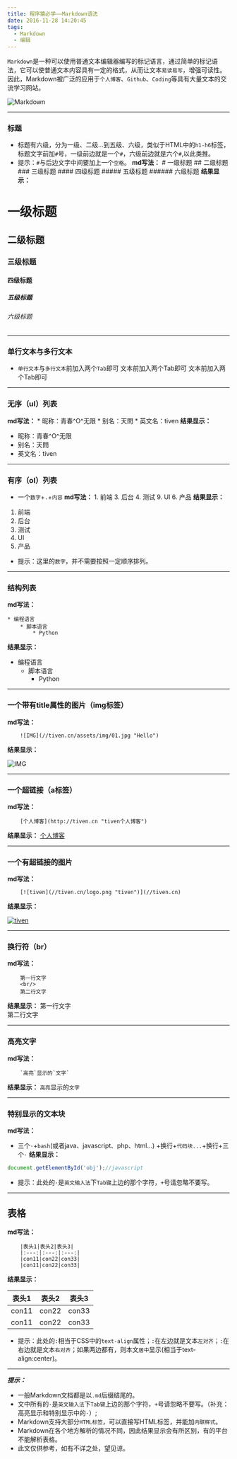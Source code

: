 ```yaml
---
title: 程序猿必学——Markdown语法
date: 2016-11-28 14:20:45
tags:
  - Markdown
  - 编辑
---
```

`Markdown`是一种可以使用普通文本编辑器编写的标记语言，通过简单的标记语法，它可以使普通文本内容具有一定的格式，从而让文本`易读易写`，增强可读性。
因此，Markdown被广泛的应用于`个人博客`、`Github`、`Coding`等具有大量文本的交流学习网站。

![Markdown](//tiven.cn/assets/img/img-md.png)

<!--more-->

---
### 标题
* 标题有六级，分为一级、二级...到五级、六级，类似于HTML中的`h1-h6`标签，标题文字前加`#`号，一级前边就是一个`#`，六级前边就是六个`#`,以此类推。
* 提示：`#`与后边文字中间要加上一个`空格`。
**md写法：**
        # 一级标题
        ## 二级标题
        ### 三级标题
        #### 四级标题
        ##### 五级标题
        ###### 六级标题
**结果显示：**
# 一级标题
## 二级标题
### 三级标题
#### 四级标题
##### 五级标题
###### 六级标题
--------
### 单行文本与多行文本
* `单行文本`与`多行文本`前加入两个`Tab`即可
        文本前加入两个Tab即可
        文本前加入两个Tab即可
---
### 无序（ul）列表
**md写法：**
        * 昵称：青春^O^无限
        * 别名：天問
        * 英文名：tiven
**结果显示：**
* 昵称：青春^O^无限
* 别名：天問
* 英文名：tiven
----
### 有序（ol）列表
* 一个`数字`+`.`+`内容`
**md写法：**
        1. 前端
        3. 后台
        4. 测试
        9. UI
        6. 产品
**结果显示：**
1. 前端
3. 后台
4. 测试
9. UI
6. 产品
* 提示：这里的`数字`，并不需要按照一定顺序排列。

------
### 结构列表
**md写法：**

    * 编程语言
        * 脚本语言
            * Python
**结果显示：**
* 编程语言
    * 脚本语言
        * Python
---
### 一个带有title属性的图片（img标签）
**md写法：**

        ![IMG](//tiven.cn/assets/img/01.jpg "Hello")
**结果显示：**

![IMG](//tiven.cn/assets/img/05.jpg "Hello")

---
### 一个超链接（a标签）
**md写法：**

        [个人博客](http://tiven.cn "tiven个人博客")
**结果显示：**
[个人博客](//tiven.cn "tiven个人博客")

---

### 一个有超链接的图片
**md写法：**

        [![tiven](//tiven.cn/logo.png "tiven")](//tiven.cn)
**结果显示：**

[![tiven](//tiven.cn/logo.png "tiven")](//tiven.cn)

---
### 换行符（br）
**md写法：**

        第一行文字
        <br/>
        第二行文字
**结果显示：**
第一行文字
<br/>
第二行文字

---
### 高亮文字
**md写法：**

        `高亮`显示的`文字`
**结果显示：**
`高亮`显示的`文字`

---
### 特别显示的文本块
**md写法：**
* 三个`·`+`bash`(或者java、javascript、php、html...) +换行+`代码块...`+换行+三个`·`
**结果显示：**
```javascript
document.getElementById('obj');//javascript
```
* 提示：此处的`·`是`英文输入法`下`Tab键`上边的那个字符，`+`号请忽略不要写。
----

## 表格
**md写法：**

        |表头1|表头2|表头3|
        |:---:|:---:|:---:|
        |con11|con22|con33|
        |con11|con22|con33|
**结果显示：**

|表头1|表头2|表头3|
|:---:|:---:|:---:|
|con11|con22|con33|
|con11|con22|con33|
* 提示：此处的`:`相当于CSS中的`text-align`属性；`:`在左边就是文本`左对齐`；`:`在右边就是文本`右对齐`；如果两边都有，则本文`居中`显示(相当于text-align:center)。

---
***提示：***
* 一般Markdown文档都是以`.md`后缀结尾的。
* 文中所有的`·`是`英文输入法`下`Tab键`上边的那个字符，`+`号请忽略不要写。（补充：高亮显示和特别显示中的`·`）;
* Markdown支持大部分`HTML标签`，可以直接写HTML标签，并能加`内联样式`。
* Markdown在各个地方解析的情况不同，因此结果显示会有所区别，有的平台不能解析表格。
* 此文仅供参考，如有不详之处，望见谅。


